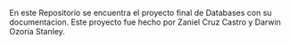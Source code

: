 En este Repositorio se encuentra el proyecto final de Databases con su documentacion.
Este proyecto fue hecho por Zaniel Cruz Castro y Darwin Ozoria Stanley.

